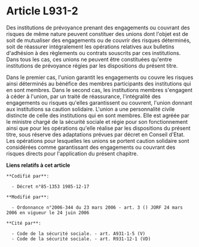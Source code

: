 # Article L931-2

Des institutions de prévoyance prenant des engagements ou couvrant des risques de même nature peuvent constituer des unions
dont l'objet est de soit de mutualiser des engagements ou de couvrir des risques déterminés, soit de réassurer intégralement
les opérations relatives aux bulletins d'adhésion à des règlements ou contrats souscrits par ces institutions. Dans tous les
cas, ces unions ne peuvent être constituées qu'entre institutions de prévoyance régies par les dispositions du présent titre.

Dans le premier cas, l'union garantit les engagements ou couvre les risques ainsi déterminés au bénéfice des membres
participants des institutions qui en sont membres. Dans le second cas, les institutions membres s'engagent à céder à l'union,
par un traité de réassurance, l'intégralité des engagements ou risques qu'elles garantissent ou couvrent, l'union donnant aux
institutions sa caution solidaire. L'union a une personnalité civile distincte de celle des institutions qui en sont membres.
Elle est agréée par le ministre chargé de la sécurité sociale et régie pour son fonctionnement ainsi que pour les opérations
qu'elle réalise par les dispositions du présent titre, sous réserve des adaptations prévues par décret en Conseil d'Etat. Les
opérations pour lesquelles les unions se portent caution solidaire sont considérées comme garantissant des engagements ou
couvrant des risques directs pour l'application du présent chapitre.

**Liens relatifs à cet article**

	**Codifié par**:

	  - Décret n°85-1353 1985-12-17

	**Modifié par**:

	  - Ordonnance n°2006-344 du 23 mars 2006 - art. 3 () JORF 24 mars 2006 en vigueur le 24 juin 2006

	**Cité par**:

	  - Code de la sécurité sociale. - art. A931-1-5 (V)
	  - Code de la sécurité sociale. - art. R931-12-1 (VD)
